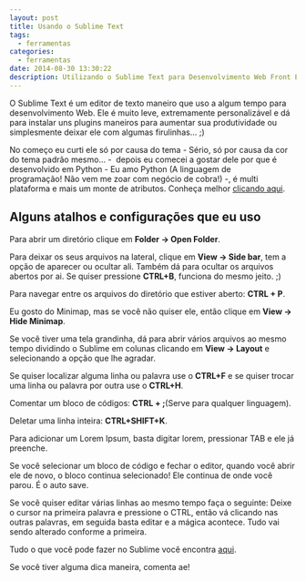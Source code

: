 ```yaml
---
layout: post
title: Usando o Sublime Text
tags:
  - ferramentas
categories:
  - ferramentas
date: 2014-08-30 13:30:22
description: Utilizando o Sublime Text para Desenvolvimento Web Front End
---
```


O Sublime Text é um editor de texto maneiro que uso a algum tempo para desenvolvimento Web. Ele é muito leve, extremamente personalizável e dá para instalar uns plugins maneiros para aumentar sua produtividade ou simplesmente deixar ele com algumas firulinhas... ;)<!--more-->

No começo eu curti ele só por causa do tema - Sério, só por causa da cor do tema padrão mesmo... -  depois eu comecei a gostar dele por que é desenvolvido em Python - Eu amo Python (A linguagem de programação! Não vem me zoar com negócio de cobra!) -, é multi plataforma e mais um monte de atributos. Conheça melhor [clicando aqui](https://www.sublimetext.com/ "Sublime Text").

## Alguns atalhos e configurações que eu uso

Para abrir um diretório clique em **Folder -&gt; Open Folder**.

Para deixar os seus arquivos na lateral, clique em **View -&gt; Side bar**, tem a opção de aparecer ou ocultar ali. Também dá para ocultar os arquivos abertos por ai. Se quiser pressione **CTRL+B**, funciona do mesmo jeito. ;)

Para navegar entre os arquivos do diretório que estiver aberto: **CTRL + P**.

Eu gosto do Minimap, mas se você não quiser ele, então clique em **View -&gt; Hide Minimap**.

Se você tiver uma tela grandinha, dá para abrir vários arquivos ao mesmo tempo dividindo o Sublime em colunas clicando em **View -&gt; Layout** e selecionando a opção que lhe agradar.

Se quiser localizar alguma linha ou palavra use o **CTRL+F** e se quiser trocar uma linha ou palavra por outra use o **CTRL+H**.

Comentar um bloco de códigos: **CTRL + ;**(Serve para qualquer linguagem).

Deletar uma linha inteira: **CTRL+SHIFT+K**.

Para adicionar um Lorem Ipsum, basta digitar lorem, pressionar TAB e ele já preenche.

Se você selecionar um bloco de código e fechar o editor, quando você abrir ele de novo, o bloco continua selecionado! Ele continua de onde você parou. É o auto save.

Se você quiser editar várias linhas ao mesmo tempo faça o seguinte: Deixe o cursor na primeira palavra e pressione o CTRL, então vá clicando nas outras palavras, em seguida basta editar e a mágica acontece. Tudo vai sendo alterado conforme a primeira.

Tudo o que você pode fazer no Sublime você encontra [aqui](https://www.sublimetext.com/docs "Documentação do Sublime").

Se você tiver alguma dica maneira, comenta ae!
